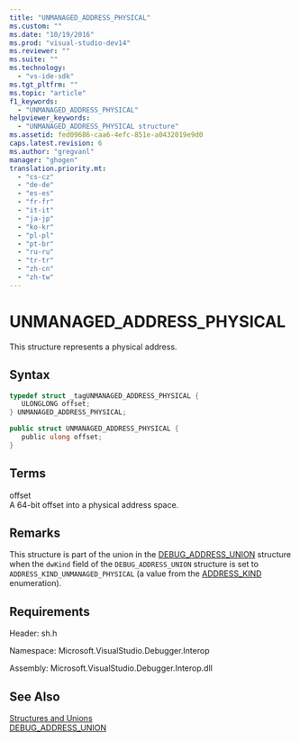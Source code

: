 ```yaml
---
title: "UNMANAGED_ADDRESS_PHYSICAL"
ms.custom: ""
ms.date: "10/19/2016"
ms.prod: "visual-studio-dev14"
ms.reviewer: ""
ms.suite: ""
ms.technology: 
  - "vs-ide-sdk"
ms.tgt_pltfrm: ""
ms.topic: "article"
f1_keywords: 
  - "UNMANAGED_ADDRESS_PHYSICAL"
helpviewer_keywords: 
  - "UNMANAGED_ADDRESS_PHYSICAL structure"
ms.assetid: fed09686-caa6-4efc-851e-a0432019e9d0
caps.latest.revision: 6
ms.author: "gregvanl"
manager: "ghogen"
translation.priority.mt: 
  - "cs-cz"
  - "de-de"
  - "es-es"
  - "fr-fr"
  - "it-it"
  - "ja-jp"
  - "ko-kr"
  - "pl-pl"
  - "pt-br"
  - "ru-ru"
  - "tr-tr"
  - "zh-cn"
  - "zh-tw"
---
```

# UNMANAGED_ADDRESS_PHYSICAL
This structure represents a physical address.  
  
## Syntax  
  
```cpp  
typedef struct _tagUNMANAGED_ADDRESS_PHYSICAL {  
   ULONGLONG offset;  
} UNMANAGED_ADDRESS_PHYSICAL;  
```  
  
```c#  
public struct UNMANAGED_ADDRESS_PHYSICAL {  
   public ulong offset;  
}  
```  
  
## Terms  
 offset  
 A 64-bit offset into a physical address space.  
  
## Remarks  
 This structure is part of the union in the [DEBUG_ADDRESS_UNION](../../../extensibility/debugger/reference/debug_address_union.md) structure when the `dwKind` field of the `DEBUG_ADDRESS_UNION` structure is set to `ADDRESS_KIND_UNMANAGED_PHYSICAL` (a value from the [ADDRESS_KIND](../../../extensibility/debugger/reference/address_kind.md) enumeration).  
  
## Requirements  
 Header: sh.h  
  
 Namespace: Microsoft.VisualStudio.Debugger.Interop  
  
 Assembly: Microsoft.VisualStudio.Debugger.Interop.dll  
  
## See Also  
 [Structures and Unions](../../../extensibility/debugger/reference/structures-and-unions.md)   
 [DEBUG_ADDRESS_UNION](../../../extensibility/debugger/reference/debug_address_union.md)